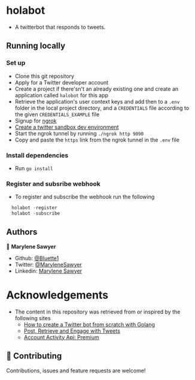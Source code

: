 # holabot
- A twitterbot that responds to tweets.

## Running locally
### Set up
- Clone this  git repository
- Apply for a Twitter developer account
- Create a project if there'sn't an already existing one and create an application called `halobot` for this app
- Retrieve the application's user context keys and add then to a `.env` folder in the local project directory, and a `CREDENTIALS` file according to the given `CREDENTIALS_EXAMPLE` file
- Signup for [ngrok](https://dashboard.ngrok.com/get-started/setup) 
- [Create a twitter sandbox dev environment](https://developer.twitter.com/en/account/environments)
- Start the ngrok tunnel by running
`./ngrok http 9090`
- Copy and paste the `https` link from the ngrok tunnel in the  `.env` file

### Install dependencies
- Run `go install`
### Register and subsribe webhook
- To register and subscribe the webhook run the following
```go install github.com/bluette1/holabot
  holabot -register
  holabot -subscribe
``` 


## Authors

👤 **Marylene Sawyer**
- Github: [@Bluette1](https://github.com/Bluette1)
- Twitter: [@MaryleneSawyer](https://twitter.com/MaryleneSawyer)
- Linkedin: [Marylene Sawyer](https://www.linkedin.com/in/marylene-sawyer-b4ba1295/)


# Acknowledgements

- The content in this repository was retrieved from or inspired by the following sites
  - [How to create a Twitter bot from scratch with Golang](https://kofo.dev/how-to-create-a-twitter-bot-from-scratch-with-golang)
  - [Post, Retrieve and Engage with Tweets](https://developer.twitter.com/en/docs/twitter-api/v1/tweets/post-and-engage/api-reference/post-statuses-update)
  - [Account Activity Api: Premium](https://developer.twitter.com/en/docs/twitter-api/premium/account-activity-api/api-reference/aaa-premium#post-account-activity-all-env-name-subscriptions)

## 🤝 Contributing

Contributions, issues and feature requests are welcome!
